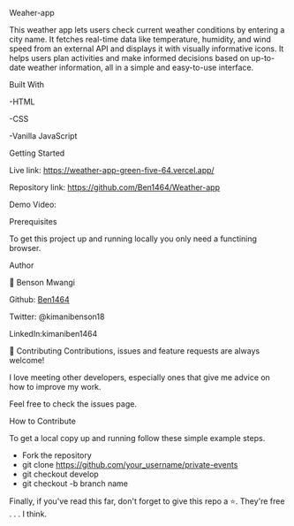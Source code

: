 Weaher-app

This weather app lets users check current weather conditions by entering a city name. It fetches real-time data like temperature, humidity, and wind speed from an external API and displays it with visually informative icons. It helps users plan activities and make informed decisions based on up-to-date weather information, all in a simple and easy-to-use interface.

Built With

-HTML

-CSS 

-Vanilla JavaScript

Getting Started

Live link: https://weather-app-green-five-64.vercel.app/

Repository link: https://github.com/Ben1464/Weather-app

Demo Video:



Prerequisites

To get this project up and running locally you only need a functining browser.


Author

👤 Benson Mwangi

Github: [Ben1464](https://github.com/Ben1464)

Twitter: @kimanibenson18

LinkedIn:kimaniben1464


🤝 Contributing
Contributions, issues and feature requests are always welcome!

I love meeting other developers, especially ones that give me advice on how to improve my work.

Feel free to check the issues page.


How to Contribute

To get a local copy up and running follow these simple example steps.

- Fork the repository
- git clone https://github.com/your_username/private-events
- git checkout develop
- git checkout -b branch name


Finally, if you've read this far, don't forget to give this repo a ⭐️. They're free . . . I think.

